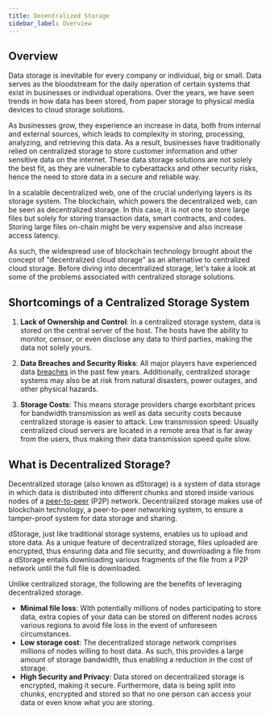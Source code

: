 ```yaml
---
title: Decentralized Storage
sidebar_label: Overview
---
```


## Overview <a id="Decentralized Storage Overview"></a>

Data storage is inevitable for every company or individual, big or small. Data serves as the bloodstream for the daily operation of certain systems that exist in businesses or individual operations. Over the years, we have seen trends in how data has been stored, from paper storage to physical media devices to cloud storage solutions. 

As businesses grow, they experience an increase in data, both from internal and external sources, which leads to complexity in storing, processing, analyzing, and retrieving this data. As a result, businesses have traditionally relied on centralized storage to store customer information and other sensitive data on the internet. These data storage solutions are not solely the best fit, as they are vulnerable to cyberattacks and other security risks, hence the need to store data in a secure and reliable way.

 In a scalable decentralized web, one of the crucial underlying layers is its storage system. The blockchain, which powers the decentralized web, can be seen as decentralized storage. In this case, it is not one to store large files but solely for storing transaction data, smart contracts, and codes. Storing large files on-chain might be very expensive and also increase access latency.

 As such, the widespread use of blockchain technology brought about the concept of "decentralized cloud storage" as an alternative to centralized cloud storage. Before diving into decentralized storage, let's take a look at some of the problems associated with centralized storage solutions.


## Shortcomings of a Centralized Storage System <a id="Shortcomings of a Centralized Storage System"></a>

1. **Lack of Ownership and Control**: In a centralized storage system, data is stored on the central server of the host. The hosts have the ability to monitor, censor, or even disclose any data to third parties, making the data not solely yours.
  
2. **Data Breaches and Security Risks**: All major players have experienced data [breaches](https://techcrunch.com/2018/09/28/everything-you-need-to-know-about-facebooks-data-breach-affecting-50m-users/)  in the past few years. Additionally, centralized storage systems may also be at risk from natural disasters, power outages, and other physical hazards.
  
3. **Storage Costs**: This means storage providers charge exorbitant prices for bandwidth transmission as well as data security costs because centralized storage is easier to attack.
Low transmission speed: Usually centralized cloud servers are located in a remote area that is far away from the users, thus making their data transmission speed quite slow.

## What is Decentralized Storage? <a id="What is Decentralized Storage?"></a>

Decentralized storage (also known as dStorage) is a system of data storage in which data is distributed into different chunks and stored inside various nodes of a [peer-to-peer](https://en.wikipedia.org/wiki/Peer-to-peer) (P2P) network. Decentralized storage makes use of blockchain technology, a peer-to-peer networking system, to ensure a tamper-proof system for data storage and sharing.

dStorage, just like traditional storage systems, enables us to upload and store data. As a unique feature of decentralized storage, files uploaded are encrypted, thus ensuring data and file security, and downloading a file from a dStorage entails downloading various fragments of the file from a P2P network until the full file is downloaded.

Unlike centralized storage, the following are the benefits of leveraging decentralized storage.

* **Minimal file loss**:  With potentially millions of nodes participating to store data, extra copies of your data can be stored on different nodes across various regions to avoid file loss in the event of unforeseen circumstances.
* **Low storage cost**: The decentralized storage network comprises millions of nodes willing to host data. As such, this provides a large amount of storage bandwidth, thus enabling a reduction in the cost of storage.
* **High Security and Privacy**: Data stored on decentralized storage is encrypted, making it secure. Furthermore, data is being split into chunks, encrypted and stored so that no one person can access your data or even know what you are storing.


